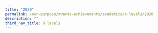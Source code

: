 ```yaml
---
title: "2020"
permalink: /our-purpose/awards-achievements/academics/o-levels/2020
description: ""
third_nav_title: O levels
---
```

